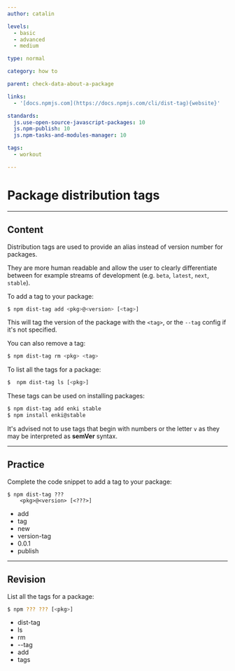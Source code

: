```yaml
---
author: catalin

levels:
  - basic
  - advanced
  - medium

type: normal

category: how to

parent: check-data-about-a-package

links:
  - '[docs.npmjs.com](https://docs.npmjs.com/cli/dist-tag){website}'

standards:
  js.use-open-source-javascript-packages: 10
  js.npm-publish: 10
  js.npm-tasks-and-modules-manager: 10

tags:
  - workout

---
```

# Package distribution tags

---
## Content

Distribution tags are used to provide an alias instead of version number for packages.

They are more human readable and allow the user to clearly differentiate between for example streams of development (e.g. `beta`, `latest`, `next`, `stable`).

To add a tag to your package:
```bash
$ npm dist-tag add <pkg>@<version> [<tag>]
```
This will tag the version of the package with the `<tag>`, or the `--tag` config if it's not specified.

You can also remove a tag:
```bash
$ npm dist-tag rm <pkg> <tag>

```
To list all the tags for a package:
```bash
$  npm dist-tag ls [<pkg>]
```

These tags can be used on installing packages:
```bash
$ npm dist-tag add enki stable
$ npm install enki@stable
```

It's advised not to use tags that begin with numbers or the letter `v`  as they may be interpreted as **semVer** syntax.

---
## Practice

Complete the code snippet to add a tag to your package:

```
$ npm dist-tag ???
    <pkg>@<version> [<???>]
```
* add
* tag
* new
* version-tag
* 0.0.1
* publish

---
## Revision

List all the tags for a package:
```bash
$ npm ??? ??? [<pkg>]
```

* dist-tag
* ls
* rm
* --tag
* add
* tags